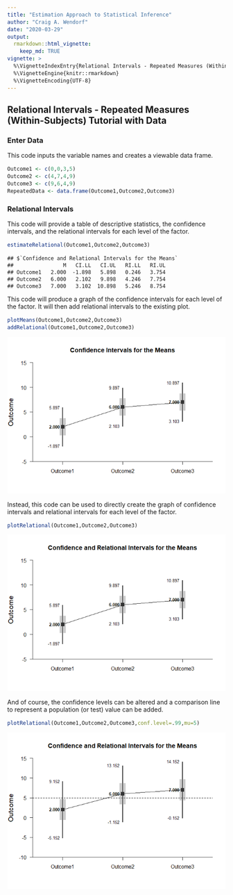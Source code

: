 ```yaml
---
title: "Estimation Approach to Statistical Inference"
author: "Craig A. Wendorf"
date: "2020-03-29"
output: 
  rmarkdown::html_vignette:
    keep_md: TRUE
vignette: >
  %\VignetteIndexEntry{Relational Intervals - Repeated Measures (Within-Subjects) Tutorial with Data}
  %\VignetteEngine{knitr::rmarkdown}
  %\VignetteEncoding{UTF-8}
---
```






## Relational Intervals - Repeated Measures (Within-Subjects) Tutorial with Data

### Enter Data

This code inputs the variable names and creates a viewable data frame.


```r
Outcome1 <- c(0,0,3,5)
Outcome2 <- c(4,7,4,9)
Outcome3 <- c(9,6,4,9)
RepeatedData <- data.frame(Outcome1,Outcome2,Outcome3)
```

### Relational Intervals

This code will provide a table of descriptive statistics, the confidence intervals, and the relational intervals for each level of the factor.


```r
estimateRelational(Outcome1,Outcome2,Outcome3)
```

```
## $`Confidence and Relational Intervals for the Means`
##                M   CI.LL   CI.UL   RI.LL   RI.UL
## Outcome1   2.000  -1.898   5.898   0.246   3.754
## Outcome2   6.000   2.102   9.898   4.246   7.754
## Outcome3   7.000   3.102  10.898   5.246   8.754
```

This code will produce a graph of the confidence intervals for each level of the factor. It will then add relational intervals to the existing plot.


```r
plotMeans(Outcome1,Outcome2,Outcome3)
addRelational(Outcome1,Outcome2,Outcome3)
```

![](figures/Repeated-RelationalA-1.png)<!-- -->

Instead, this code can be used to directly create the graph of confidence intervals and relational intervals for each level of the factor.


```r
plotRelational(Outcome1,Outcome2,Outcome3)
```

![](figures/Repeated-RelationalB-1.png)<!-- -->

And of course, the confidence levels can be altered and a comparison line to represent a population (or test) value can be added.


```r
plotRelational(Outcome1,Outcome2,Outcome3,conf.level=.99,mu=5)
```

![](figures/Repeated-RelationalC-1.png)<!-- -->
